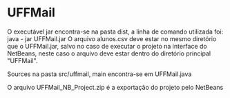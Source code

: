 # UFFMail

O executável jar encontra-se na pasta dist, a linha de comando utilizada foi: 
java - jar UFFMail.jar
O arquivo alunos.csv deve estar no mesmo diretório que o UFFMail.jar, salvo no caso de executar o projeto na interface do NetBeans, neste caso o arquivo deve estar dentro do diretório principal "UFFMail".

Sources na pasta src/uffmail, main encontra-se em UFFMail.java

O arquivo UFFMail_NB_Project.zip é a exportação do projeto pelo NetBeans
